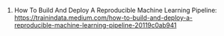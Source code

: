 1. How To Build And Deploy A Reproducible Machine Learning Pipeline:
https://trainindata.medium.com/how-to-build-and-deploy-a-reproducible-machine-learning-pipeline-20119c0ab941
